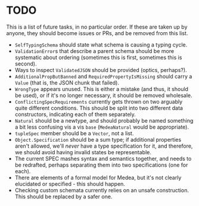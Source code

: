 # TODO

This is a list of future tasks, in no particular order. If these are taken up by
anyone, they should become issues or PRs, and be removed from this list.

* `SelfTypingSchema` should state what schema is causing a typing cycle.
* `ValidationError`s that describe a parent schema should be more systematic
  about ordering (sometimes this is first, sometimes this is second).
* Ways to inspect `ValidatedJSON` should be provided (optics, perhaps?).
* `AdditionalPropButBanned` and `RequiredPropertyIsMissing` should carry a
  `Value` (that is, the JSON chunk that failed).
* `WrongType` appears unused. This is either a mistake (and thus, it should be
  used), or if it's no longer necessary, it should be removed wholesale.
* `ConflictingSpecRequirements` currently gets thrown on two arguably quite
  different conditions. This should be split into two different data
  constructors, indicating each of them separately.
* `Natural` should be a newtype, and should probably be named something a bit
  less confusing vis a vis `base` (`MedeaNatural` would be appropriate).
* `tupleSpec` member should be a `Vector`, not a list.
* `Object.Specification` should be a sum type; if additional properties aren't
  allowed, we'll _never_ have a type specification for it, and therefore, we
  should avoid having invalid states be representable.
* The current SPEC mashes syntax and semantics together, and needs to be
  redrafted, perhaps separating them into two specifications (one for each).
* There are elements of a formal model for Medea, but it's not clearly
  elucidated or specified - this should happen.
* Checking custom schemata currently relies on an unsafe construction. This
  should be replaced by a safer one.
